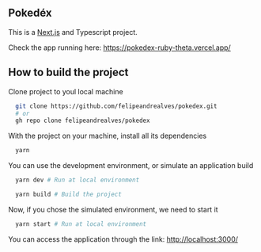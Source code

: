 ## Pokedéx

This is a [Next.js](https://nextjs.org/) and Typescript project.

Check the app running here: https://pokedex-ruby-theta.vercel.app/

## How to build the project

Clone project to youl local machine

```bash
  git clone https://github.com/felipeandrealves/pokedex.git
  # or
  gh repo clone felipeandrealves/pokedex
```

With the project on your machine, install all its dependencies

```bash
  yarn
```

You can use the development environment, or simulate an application build

```bash
  yarn dev # Run at local environment

  yarn build # Build the project
```

Now, if you chose the simulated environment, we need to start it

```bash
  yarn start # Run at local environment
```

You can access the application through the link: [http://localhost:3000/](http://localhost:3000/)
